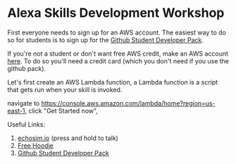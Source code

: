 # Alexa Skills Development Workshop

First everyone needs to sign up for an AWS account. The easiest way to do so for students is to sign up for the [Github Student Developer Pack](https://education.github.com/pack).

If you're not a student or don't want free AWS credit, make an AWS account [here](https://aws.amazon.com/). To do so you'll need a credit card (which you don't need if you use the github pack).

Let's first create an AWS Lambda function, a Lambda function is a script that gets run when your skill is invoked.


navigate to https://console.aws.amazon.com/lambda/home?region=us-east-1, click "Get Started now", 


Useful Links:
	
1. [echosim.io](https://echosim.io) (press and hold to talk)
2. [Free Hoodie](https://developer.amazon.com/alexa-skills-kit/alexa-developer-skill-promotion)
3. [Github Student Developer Pack](https://education.github.com/pack)
